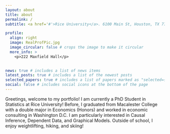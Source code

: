 ```yaml
---
layout: about
title: about
permalink: /
subtitle: <a href='#'>Rice University</a>. 6100 Main St, Houston, TX 77005. nd56@rice.edu

profile:
  align: right
  image: RealProfPic.jpg
  image_circular: false # crops the image to make it circular
  more_info: >
    <p>222 Maxfield Hall</p>
  

news: true # includes a list of news items
latest_posts: true # includes a list of the newest posts
selected_papers: true # includes a list of papers marked as "selected={true}"
social: false # includes social icons at the bottom of the page
---
```


Greetings, welcome to my portfolio! I am currently a PhD Student in Statistics at Rice University! Before, I graduated from Macalester College with a double major in Economics (Honors) and worked in economic consulting in Washington D.C. I am particularly interested in Causal Inference, Dependent Data, and Graphical Models. Outside of school, I enjoy weightlifting, hiking, and skiing!

